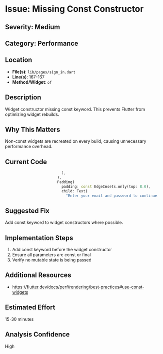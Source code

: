 # Issue: Missing Const Constructor

## Severity: Medium

## Category: Performance

## Location
- **File(s)**: `lib/pages/sign_in.dart`
- **Line(s)**: 167-167
- **Method/Widget**: `of`

## Description
Widget constructor missing const keyword. This prevents Flutter from optimizing widget rebuilds.

## Why This Matters
Non-const widgets are recreated on every build, causing unnecessary performance overhead.

## Current Code
```dart
                          ),
                        ),
                        Padding(
                          padding: const EdgeInsets.only(top: 8.0),
                          child: Text(
                            "Enter your email and password to continue.",
```

## Suggested Fix
Add const keyword to widget constructors where possible.

## Implementation Steps
1. Add const keyword before the widget constructor
2. Ensure all parameters are const or final
3. Verify no mutable state is being passed

## Additional Resources
- https://flutter.dev/docs/perf/rendering/best-practices#use-const-widgets

## Estimated Effort
15-30 minutes

## Analysis Confidence
High
